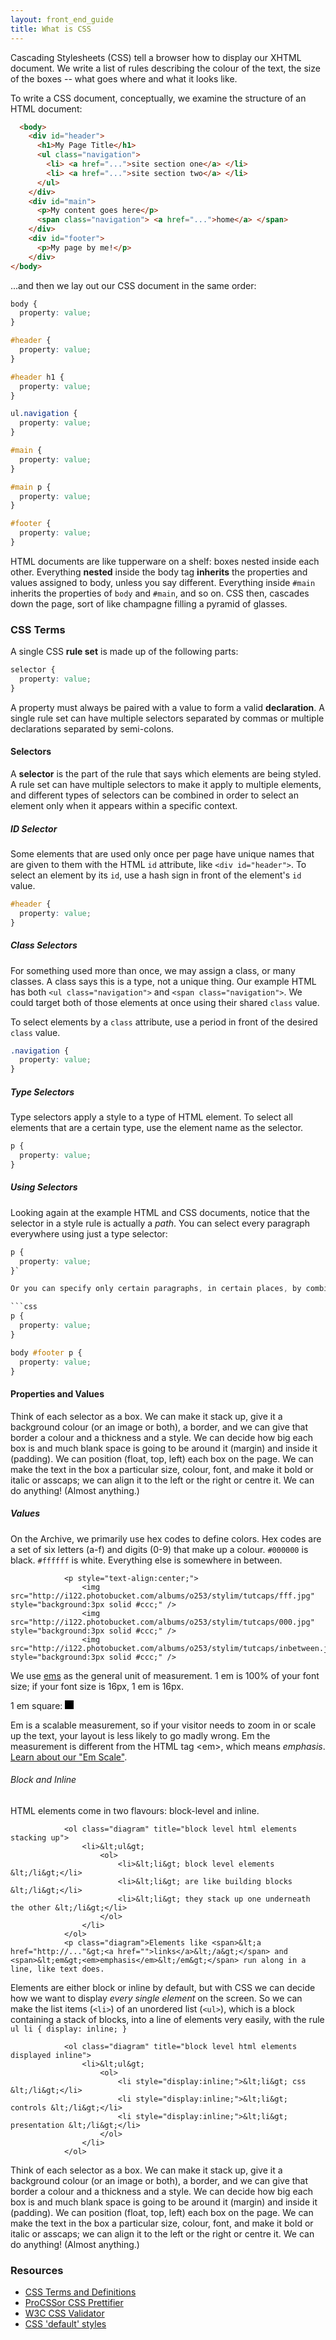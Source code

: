 ```yaml
---
layout: front_end_guide
title: What is CSS
---
```

Cascading Stylesheets (CSS) tell a browser how to display our XHTML document. We write a list of rules describing the colour of the text, the size of the boxes -- what goes where and what it looks like.

To write a CSS document, conceptually, we examine the structure of an HTML document:

```html
  <body>
    <div id="header">
      <h1>My Page Title</h1>
      <ul class="navigation">
        <li> <a href="...">site section one</a> </li>
        <li> <a href="...">site section two</a> </li>
      </ul>
    </div>
    <div id="main">
      <p>My content goes here</p>
      <span class="navigation"> <a href="...">home</a> </span>
    </div>
    <div id="footer">
      <p>My page by me!</p>
    </div>
</body>
```

...and then we lay out our CSS document in the same order: 


```css
body { 
  property: value;
}

#header {
  property: value;
}

#header h1 { 
  property: value;
}

ul.navigation { 
  property: value;
}

#main { 
  property: value;
}

#main p { 
  property: value;
}

#footer { 
  property: value;
}
```

HTML documents are like tupperware on a shelf: boxes nested inside each other. Everything **nested** inside the body tag **inherits** the properties and values assigned to body, unless you say different. Everything inside `#main` inherits the properties of `body` and `#main`, and so on. CSS then, cascades down the page, sort of like champagne filling a pyramid of glasses.

### CSS Terms

A single CSS **rule set** is made up of the following parts:

```css
selector { 
  property: value;
}
```

A property must always be paired with a value to form a valid **declaration**. A single rule set can have multiple selectors separated by commas or multiple declarations separated by semi-colons.

#### Selectors

A **selector** is the part of the rule that says which elements are being styled. A rule set can have multiple selectors to make it apply to multiple elements, and different types of selectors can be combined in order to select an element only when it appears within a specific context.

##### ID Selector

Some elements that are used only once per page have unique names that are given to them with the HTML `id` attribute, like `<div id="header">`. To select an element by its `id`, use a hash sign in front of the element's `id` value.

```css
#header {
  property: value;
}
```

##### Class Selectors

For something used more than once, we may assign a class, or many classes. A class says this is a type, not a unique thing. Our example HTML has both `<ul class="navigation">` and `<span class="navigation">`. We could target both of those elements at once using their shared `class` value. 

To select elements by a `class` attribute, use a period in front of the desired `class` value.

```css
.navigation {
  property: value;
}
```

##### Type Selectors

Type selectors apply a style to a type of HTML element. To select all elements that are a certain type, use the element name as the selector.

```css
p {
  property: value;
}
```

##### Using Selectors

Looking again at the example HTML and CSS documents, notice that the selector in a style rule is actually a *path*. You can select every paragraph everywhere using just a type selector:

```css
p { 
  property: value;
}`

Or you can specify only certain paragraphs, in certain places, by combining different kinds of selectors:

```css
p {
  property: value;
}

body #footer p { 
  property: value;
}
```

#### Properties and Values

Think of each selector as a box. We can make it stack up, give it a background colour (or an image or both), a border, and we can give that border a colour and a thickness and a style. We can decide how big each box is and much blank space is going to be around it (margin) and inside it (padding). We can position (float, top, left) each box on the page. We can make the text in the box a particular size, colour, font, and make it bold or italic or asscaps; we can align it to the left or the right or centre it. We can do anything! (Almost anything.)
				
##### Values

On the Archive, we primarily use hex codes to define colors. Hex codes are a set of six letters (a-f) and digits (0-9) that make up a colour. `#000000` is black. `#ffffff` is white. Everything else is somewhere in between.


				<p style="text-align:center;">
					<img src="http://i122.photobucket.com/albums/o253/stylim/tutcaps/fff.jpg" style="background:3px solid #ccc;" />
					<img src="http://i122.photobucket.com/albums/o253/stylim/tutcaps/000.jpg"  style="background:3px solid #ccc;" />
					<img src="http://i122.photobucket.com/albums/o253/stylim/tutcaps/inbetween.jpg" style="background:3px solid #ccc;" />

We use [ems](em-scale.html) as the general unit of measurement. 1 em is 100% of your font size; if your font size is 16px, 1 em is 16px.

1 em square: <span style="display:inline-block; width:1em; height:1em; background:1px solid; background:#000; margin:auto; padding:0;"><!-- --></span>

Em is a scalable measurement, so if your visitor needs to zoom in or scale up the text, your layout is less likely to go madly wrong. Em the measurement is different from the <acronym>HTML</acronym> tag &lt;em&gt;, which means <em>emphasis</em>. <a href="em-scale.html">Learn about our "Em Scale"</a>.
				</p>

###### Block and Inline

HTML elements come in two flavours: block-level and inline.

				<ol class="diagram" title="block level html elements stacking up">
					<li>&lt;ul&gt;
						<ol>
							<li>&lt;li&gt; block level elements &lt;/li&gt;</li>
							<li>&lt;li&gt; are like building blocks &lt;/li&gt;</li>
							<li>&lt;li&gt; they stack up one underneath the other &lt;/li&gt;</li>
						</ol>
					</li>
				</ol>
				<p class="diagram">Elements like <span>&lt;a href="http://..."&gt;<a href="">links</a>&lt;/a&gt;</span> and <span>&lt;em&gt;<em>emphasis</em>&lt;/em&gt;</span> run along in a line, like text does.

Elements are either block or inline by default, but with CSS we can decide how we want to display *every single element* on the screen. So we can make the list items (`<li>`) of an unordered list (`<ul>`), which is a block containing a stack of blocks, into a line of elements very easily, with the rule `ul li { display: inline; }`

				<ol class="diagram" title="block level html elements displayed inline">
					<li>&lt;ul&gt;
						<ol>
							<li style="display:inline;">&lt;li&gt; css &lt;/li&gt;</li>
							<li style="display:inline;">&lt;li&gt; controls &lt;/li&gt;</li>
							<li style="display:inline;">&lt;li&gt; presentation &lt;/li&gt;</li>
						</ol>
					</li>
				</ol>
				
Think of each selector as a box. We can make it stack up, give it a background colour (or an image or both), a border, and we can give that border a colour and a thickness and a style. We can decide how big each box is and much blank space is going to be around it (margin) and inside it (padding). We can position (float, top, left) each box on the page. We can make the text in the box a particular size, colour, font, and make it bold or italic or asscaps; we can align it to the left or the right or centre it. We can do anything! (Almost anything.)
				
### Resources
* [CSS Terms and Definitions](http://www.impressivewebs.com/css-terms-definitions/)
* [ProCSSor CSS Prettifier](http://procssor.com)
* [W3C CSS Validator](http://jigsaw.w3.org/css-validator/)
* [CSS 'default' styles](http://www.w3.org/TR/CSS21/sample.html)